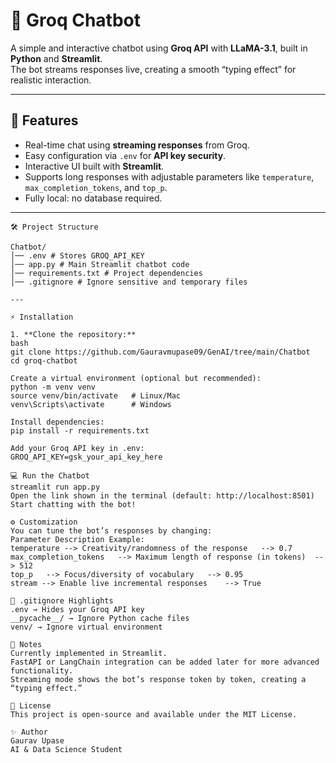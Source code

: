 # 🤖 Groq Chatbot

A simple and interactive chatbot using **Groq API** with **LLaMA-3.1**, built in **Python** and **Streamlit**.  
The bot streams responses live, creating a smooth “typing effect” for realistic interaction.

---

## 🚀 Features

- Real-time chat using **streaming responses** from Groq.
- Easy configuration via `.env` for **API key security**.
- Interactive UI built with **Streamlit**.
- Supports long responses with adjustable parameters like `temperature`, `max_completion_tokens`, and `top_p`.
- Fully local: no database required.

---

```
🛠 Project Structure

Chatbot/
│── .env # Stores GROQ_API_KEY
│── app.py # Main Streamlit chatbot code
│── requirements.txt # Project dependencies
│── .gitignore # Ignore sensitive and temporary files

---

⚡ Installation

1. **Clone the repository:**
bash
git clone https://github.com/Gauravmupase09/GenAI/tree/main/Chatbot
cd groq-chatbot

Create a virtual environment (optional but recommended):
python -m venv venv
source venv/bin/activate   # Linux/Mac
venv\Scripts\activate      # Windows

Install dependencies:
pip install -r requirements.txt

Add your Groq API key in .env:
GROQ_API_KEY=gsk_your_api_key_here

💻 Run the Chatbot
streamlit run app.py
Open the link shown in the terminal (default: http://localhost:8501)
Start chatting with the bot!

⚙️ Customization
You can tune the bot’s responses by changing:
Parameter Description Example:
temperature -->	Creativity/randomness of the response	--> 0.7
max_completion_tokens	--> Maximum length of response (in tokens)	--> 512
top_p	--> Focus/diversity of vocabulary	--> 0.95
stream --> Enable live incremental responses	--> True

🧹 .gitignore Highlights
.env → Hides your Groq API key
__pycache__/ → Ignore Python cache files
venv/ → Ignore virtual environment

📌 Notes
Currently implemented in Streamlit.
FastAPI or LangChain integration can be added later for more advanced functionality.
Streaming mode shows the bot’s response token by token, creating a “typing effect.”

📜 License
This project is open-source and available under the MIT License.

✨ Author
Gaurav Upase
AI & Data Science Student
